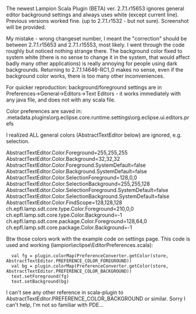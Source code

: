 The newest Lampion Scala Plugin (BETA) ver. 2.7.1.r15653 ignores general editor background settings and always uses white (except current line). Previous versions worked fine. (up to 2.7.1.r1532 - but not sure).
Screenshot will be provided. 


My mistake - wrong changeset number, I meant the "correction" should be between 2.7.1.r15653 and 2.7.1.r15553, most likely. I went through the code roughly but noticed nothing strange there. The background color fixed to system white (there is no sense to change it in the system, that would affect badly many other applications) is really annoying for people using dark backgrounds. Returning to 2.7.1.14646-RC1_0 makes no sense, even if the background color works, there is too many other inconveniences.

For quicker reproduction: background/foreground settings are in Preferences->General->Editors->Text Editors - it works immediately with any java file, and does not with any scala file.

Color preferences are saved in:
.metadata\.plugins\org.eclipse.core.runtime\.settings\org.eclipse.ui.editors.prefs

I realized ALL general colors (AbstractTextEditor below) are ignored, e.g. selection.

AbstractTextEditor.Color.Foreground=255,255,255
AbstractTextEditor.Color.Background=32,32,32
AbstractTextEditor.Color.Foreground.SystemDefault=false
AbstractTextEditor.Color.Background.SystemDefault=false
AbstractTextEditor.Color.SelectionForeground=128,0,0
AbstractTextEditor.Color.SelectionBackground=255,255,128
AbstractTextEditor.Color.SelectionForeground.SystemDefault=false
AbstractTextEditor.Color.SelectionBackground.SystemDefault=false
AbstractTextEditor.Color.FindScope=128,128,128
ch.epfl.lamp.sdt.core.type.Color.Foreground=210,0,0
ch.epfl.lamp.sdt.core.type.Color.Background=-1
ch.epfl.lamp.sdt.core.package.Color.Foreground=128,64,0
ch.epfl.lamp.sdt.core.package.Color.Background=-1

Btw those colors work with the example code on settings page. This code is used and working (lampion\eclipse\EditorPreferences.scala):

      val fg = plugin.colorMap(PreferenceConverter.getColor(store, AbstractTextEditor.PREFERENCE_COLOR_FOREGROUND))
      val bg = plugin.colorMap(PreferenceConverter.getColor(store, AbstractTextEditor.PREFERENCE_COLOR_BACKGROUND))
      text.setForeground(fg)
      text.setBackground(bg)


I can't see any other reference in scala-plugin to AbstractTextEditor.PREFERENCE_COLOR_BACKGROUND or similar.
Sorry I can't help, I'm not so familiar with PDE...
